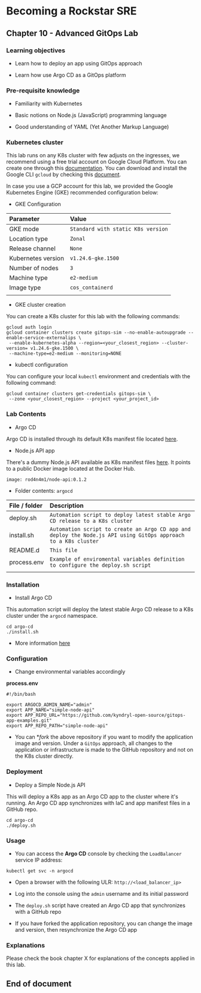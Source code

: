 # Becoming a Rockstar SRE

## Chapter 10 - Advanced GitOps Lab

### Learning objectives

* Learn how to deploy an app using GitOps approach

* Learn how use Argo CD as a GitOps platform

### Pre-requisite knowledge

*	Familiarity with Kubernetes

*	Basic notions on Node.js (JavaScript) programming language

*	Good understanding of YAML (Yet Another Markup Language)

### Kubernetes cluster

This lab runs on any K8s cluster with few adjusts on the ingresses, we recommend using a free trial account on Google Cloud Platform. You can create one through this [documentation](https://cloud.google.com/free). You can download and install the Google CLI `gcloud` by checking this [document](https://cloud.google.com/sdk/docs/install).

In case you use a GCP account for this lab, we provided the Google Kubernetes Engine (GKE) recommended configuration below:

* GKE Configuration

| **Parameter** | **Value** |
|:--------------------------------|:--------------------------------|
| GKE mode | `Standard with static K8s version` |
| Location type | `Zonal` |
| Release channel | `None` |
| Kubernetes version | `v1.24.6-gke.1500` |
| Number of nodes | `3` |
| Machine type | `e2-medium` |
| Image type | `cos_containerd` |
| | |

* GKE cluster creation

You can create a K8s cluster for this lab with the following commands:

```
gcloud auth login
gcloud container clusters create gitops-sim --no-enable-autoupgrade --enable-service-externalips \
 --enable-kubernetes-alpha --region=<your_closest_region> --cluster-version= v1.24.6-gke.1500 \
 --machine-type=e2-medium --monitoring=NONE
```

* kubectl configuration

You can configure your local `kubectl` environment and credentials with the following command:

```
gcloud container clusters get-credentials gitops-sim \
 --zone <your_closest_region> --project <your_project_id>
```

### Lab Contents

* Argo CD

Argo CD is installed through its default K8s manifest file located [here](https://raw.githubusercontent.com/argoproj/argo-cd/stable/manifests/install.yaml).

* Node.js API app

There's a dummy Node.js API available as K8s manifest files [here](https://github.com/kyndryl-open-source/gitops-app-examples.git). It points to a public Docker image located at the Docker Hub.

```
image: rod4n4m1/node-api:0.1.2
```

* Folder contents: `argocd`

| **File / folder** | **Description** |
|:--------------------------------|:--------------------------------|
| deploy.sh | `Automation script to deploy latest stable Argo CD release to a K8s cluster` |
| install.sh | `Automation script to create an Argo CD app and deploy the Node.js API using GitOps approach to a K8s cluster` |
| README.d | `This file` |
| process.env | `Example of enviromental variables definition to configure the deploy.sh script` |
| | |


### Installation

* Install Argo CD

This automation script will deploy the latest stable Argo CD release to a K8s cluster under the `argocd` namespace.

```shell
cd argo-cd
./install.sh
```

* More information [here](https://argo-cd.readthedocs.io/en/stable/getting_started/)


### Configuration

* Change environmental variables accordingly

**process.env**

```shell
#!/bin/bash

export ARGOCD_ADMIN_NAME="admin"
export APP_NAME="simple-node-api"
export APP_REPO_URL="https://github.com/kyndryl-open-source/gitops-app-examples.git"
export APP_REPO_PATH="simple-node-api"
```

* You can **fork* the above repository if you want to modify the application image and version. Under a `GitOps` approach, all changes to the application or infrastructure is made to the GitHub repository and not on the K8s cluster directly.

### Deployment

* Deploy a Simple Node.js API

This will deploy a K8s app as an Argo CD app to the cluster where it's running. An Argo CD app synchronizes with IaC and app manifest files in a GitHub repo.

```shell
cd argo-cd
./deploy.sh
```

### Usage

* You can access the **Argo CD** console by checking the `LoadBalancer` service IP address:

`kubectl get svc -n argocd`

* Open a browser with the following ULR: `http://<load_balancer_ip>`

* Log into the console using the `admin` username and its initial password

* The `deploy.sh` script have created an Argo CD app that synchronizes with a GitHub repo

* If you have forked the application repository, you can change the image and version, then resynchronize the Argo CD app

### Explanations

Please check the book chapter X for explanations of the concepts applied in this lab.

## End of document
